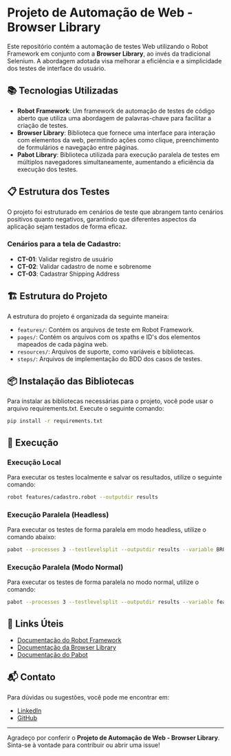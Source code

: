 # Projeto de Automação de Web - Browser Library

Este repositório contém a automação de testes Web utilizando o Robot Framework em conjunto com a **Browser Library**, ao invés da tradicional Selenium. A abordagem adotada visa melhorar a eficiência e a simplicidade dos testes de interface do usuário.

## 📚 Tecnologias Utilizadas

- **Robot Framework**: Um framework de automação de testes de código aberto que utiliza uma abordagem de palavras-chave para facilitar a criação de testes.
- **Browser Library**: Biblioteca que fornece uma interface para interação com elementos da web, permitindo ações como clique, preenchimento de formulários e navegação entre páginas.
- **Pabot Library**: Biblioteca utilizada para execução paralela de testes em múltiplos navegadores simultaneamente, aumentando a eficiência da execução dos testes.

## 📋 Estrutura dos Testes

O projeto foi estruturado em cenários de teste que abrangem tanto cenários positivos quanto negativos, garantindo que diferentes aspectos da aplicação sejam testados de forma eficaz.

### Cenários para a tela de Cadastro:
- **CT-01**: Validar registro de usuário
- **CT-02**: Validar cadastro de nome e sobrenome
- **CT-03**: Cadastrar Shipping Address

## 🏗 Estrutura do Projeto

A estrutura do projeto é organizada da seguinte maneira:

- `features/`: Contém os arquivos de teste em Robot Framework.
- `pages/`: Contém os arquivos com os xpaths e ID's dos elementos mapeados de cada página web.
- `resources/`: Arquivos de suporte, como variáveis e bibliotecas.
- `steps/`: Arquivos de implementação do BDD dos casos de testes.

## 📦 Instalação das Bibliotecas

Para instalar as bibliotecas necessárias para o projeto, você pode usar o arquivo requirements.txt. Execute o seguinte comando:

```bash
pip install -r requirements.txt
```

## 🚀 Execução

### Execução Local

Para executar os testes localmente e salvar os resultados, utilize o seguinte comando:

```bash
robot features/cadastro.robot --outputdir results
```

### Execução Paralela (Headless)

Para executar os testes de forma paralela em modo headless, utilize o comando abaixo:

```bash
pabot --processes 3 --testlevelsplit --outputdir results --variable BROWSER_MODE:true features/
```

### Execução Paralela (Modo Normal)

Para executar os testes de forma paralela no modo normal, utilize o comando:

```bash
pabot --processes 3 --testlevelsplit --outputdir results --variable features/
```

## 📎 Links Úteis

- [Documentação do Robot Framework](https://robotframework.org/)
- [Documentação da Browser Library](https://playwright.dev/python/docs/intro)
- [Documentação do Pabot](https://pabot.org/)

## 📬 Contato

Para dúvidas ou sugestões, você pode me encontrar em:

- [LinkedIn](https://www.linkedin.com/in/vinicius-ramos95/)
- [GitHub](https://github.com/Vini-Franca)

---

Agradeço por conferir o **Projeto de Automação de Web - Browser Library**. Sinta-se à vontade para contribuir ou abrir uma issue!
